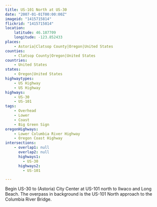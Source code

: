 ```yaml
---
title: US-101 North at US-30
date: "2007-01-01T00:00:00Z"
imageid: "1415715814"
flickrid: "1415715814"
location:
    latitude: 46.187709
    longitude: -123.852433
places:
    - Astoria|Clatsop County|Oregon|United States
counties:
    - Clatsop County|Oregon|United States
countries:
    - United States
states:
    - Oregon|United States
highwaytypes:
    - US Highway
    - US Highway
highways:
    - US-30
    - US-101
tags:
    - Overhead
    - Lower
    - Coast
    - Big Green Sign
oregonHighways:
    - Lower Columbia River Highway
    - Oregon Coast Highway
intersections:
    - overlap1: null
      overlap2: null
      highways1:
        - US-30
      highways2:
        - US-101

---
```

Begin US-30 to (Astoria) City Center at US-101 north to Ilwaco and Long Beach.  The overpass in background is the US-101 North approach to the Columbia River Bridge.